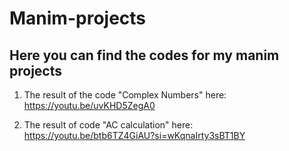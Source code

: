 ﻿# Manim-projects
## Here you can find the codes for my manim projects
1. The result of the code "Complex Numbers" here: https://youtu.be/uvKHD5ZegA0
   
2. The result of code "AC calculation" here: https://youtu.be/btb6TZ4GiAU?si=wKqnaIrty3sBT1BY
